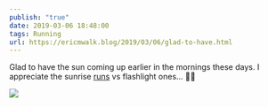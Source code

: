 ```yaml
---
publish: "true"
date: 2019-03-06 18:48:00
tags: Running
url: https://ericmwalk.blog/2019/03/06/glad-to-have.html
---
```


Glad to have the sun coming up earlier in the mornings these days. I appreciate the sunrise [runs](https://www.strava.com/activities/2194884639) vs flashlight ones... 🏃‍♂️

![](https://ericmwalk.blog/uploads/2022/69873ff232.jpg)